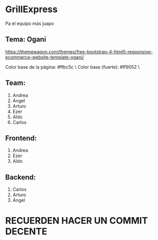 # GrillExpress
Pa el equipo más juapo
## Tema: Ogani
https://themewagon.com/themes/free-bootstrap-4-html5-responsive-ecommerce-website-template-ogani/

Color base de la página: #ffbc5c \\
Color base (fuerte): #ff9052 \\
## Team:

  1. Andrea
  2. Ángel
  3. Arturo
  4. Ezer
  5. Aldo
  6. Carlos

## Frontend:

1. Andrea
2. Ezer
3. Aldo

## Backend:

1. Carlos
2. Arturo
3. Ángel

# RECUERDEN HACER UN COMMIT DECENTE

